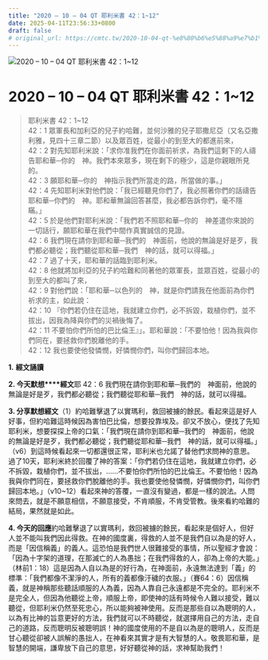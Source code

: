 ```yaml
---
title: "2020 – 10 – 04 QT 耶利米書 42：1~12"
date: 2025-04-11T23:56:33+0800
draft: false
# original_url: https://cmtc.tw/2020-10-04-qt-%e8%80%b6%e5%88%a9%e7%b1%b3%e6%9b%b8-42%ef%bc%9a112
---
```


![2020 – 10 – 04 QT 耶利米書 42：1\~12](/images/qt.jpg   "2020 – 10 – 04 QT 耶利米書 42：1\~12")

# 2020 – 10 – 04 QT 耶利米書 42：1\~12

> 耶利米書 42：1\~12  
> 42：1 眾軍長和加利亞的兒子約哈難，並何沙雅的兒子耶撒尼亞（又名亞撒利雅，見四十三章二節）以及眾百姓，從最小的到至大的都進前來，  
> 42：2 對先知耶利米說：「求你准我們在你面前祈求，為我們這剩下的人禱告耶和華─你的　神。我們本來眾多，現在剩下的極少，這是你親眼所見的。  
> 42：3 願耶和華─你的　神指示我們所當走的路，所當做的事。」  
> 42：4 先知耶利米對他們說：「我已經聽見你們了，我必照著你們的話禱告耶和華─你們的　神。耶和華無論回答甚麼，我必都告訴你們，毫不隱瞞。」  
> 42：5 於是他們對耶利米說：「我們若不照耶和華─你的　神差遣你來說的一切話行，願耶和華在我們中間作真實誠信的見證。  
> 42：6 我們現在請你到耶和華─我們的　神面前，他說的無論是好是歹，我們都必聽從；我們聽從耶和華─我們　神的話，就可以得福。」  
> 42：7 過了十天，耶和華的話臨到耶利米。  
> 42：8 他就將加利亞的兒子約哈難和同著他的眾軍長，並眾百姓，從最小的到至大的都叫了來，  
> 42：9 對他們說：「耶和華─以色列的　神，就是你們請我在他面前為你們祈求的主，如此說：  
> 42：10 『你們若仍住在這地，我就建立你們，必不拆毀，栽植你們，並不拔出，因我為降與你們的災禍後悔了。  
> 42：11 不要怕你們所怕的巴比倫王』」。耶和華說：「不要怕他！因為我與你們同在，要拯救你們脫離他的手。  
> 42：12 我也要使他發憐憫，好憐憫你們，叫你們歸回本地。

**1.** **經文誦讀**

**2. 今天默想****經文**耶 42：6 我們現在請你到耶和華─我們的　神面前，他說的無論是好是歹，我們都必聽從；我們聽從耶和華─我們　神的話，就可以得福。

**3. 分享默想經文**（1）約哈難擊退了以實瑪利，救回被擄的餘民。看起來這是好人好事，但約哈難這時候因為害怕巴比倫，想要投靠埃及。卻又不放心，便找了先知耶利米，想要探探上帝的口氣：「我們現在請你到耶和華─我們的　神面前，他說的無論是好是歹，我們都必聽從；我們聽從耶和華─我們　神的話，就可以得福。」（v6）到這時候看起來一切都還很正常，耶利米也允諾了替他們求問神的意思。過了10天，耶利米終於回覆了神的答案：「你們若仍住在這地，我就建立你們，必不拆毀，栽植你們，並不拔出，……不要怕你們所怕的巴比倫王。不要怕他！因為我與你們同在，要拯救你們脫離他的手。我也要使他發憐憫，好憐憫你們，叫你們歸回本地。」（v10\~12）看起來神的答覆，一直沒有變過，都是一樣的說法。人問來問去，就是不願意相信，不願意接受，不肯順服，不肯受管教。後來看約哈難的結局，果然就是如此。

**4. 今天的回應**約哈難擊退了以實瑪利，救回被擄的餘民，看起來是個好人，但好人並不能叫我們因此得救。在神的國度裏，得救的人並不是我們自以為是的好人，而是「因信稱義」的義人。這恐怕是我們世人很難接受的事情，所以聖經才會說：「因為十字架的道理，在那滅亡的人為愚拙；在我們得救的人，卻為上帝的大能。」（林前1：18）這是因為人自以為是的好行為，在神面前，永遠無法達到「義」的標準：「我們都像不潔淨的人，所有的義都像汙穢的衣服。」（賽64：6）因信稱義，就是神稱那些聽話順服的人為義，因為人靠自己永遠都是不完全的。耶利米不是完全人，但因為他聽從上帝，順服上帝，即使神的話有時候令人難以接受，難以聽從，但耶利米仍然至死忠心，所以能夠被神使用。反而是那些自以為聰明的人，以為有比神的旨意更好的方法，我們就可以不時聽從，就選擇用自己的方法，走自己的道路，反而聰明反被聰明誤！神的國度使用的不是自以為是的聰明人，反而是甘心聽從卻被人誤解的愚拙人，在神看來其實才是有大智慧的人。敬畏耶和華，是智慧的開端，謙卑放下自己的意思，好好聽從神的話，求神幫助我們！